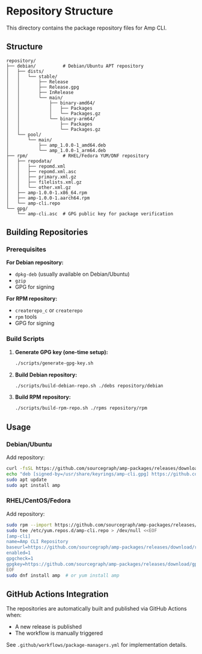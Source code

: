 # Repository Structure

This directory contains the package repository files for Amp CLI.

## Structure

```
repository/
├── debian/          # Debian/Ubuntu APT repository
│   ├── dists/
│   │   └── stable/
│   │       ├── Release
│   │       ├── Release.gpg
│   │       ├── InRelease
│   │       └── main/
│   │           ├── binary-amd64/
│   │           │   ├── Packages
│   │           │   └── Packages.gz
│   │           └── binary-arm64/
│   │               ├── Packages
│   │               └── Packages.gz
│   └── pool/
│       └── main/
│           ├── amp_1.0.0-1_amd64.deb
│           └── amp_1.0.0-1_arm64.deb
├── rpm/             # RHEL/Fedora YUM/DNF repository
│   ├── repodata/
│   │   ├── repomd.xml
│   │   ├── repomd.xml.asc
│   │   ├── primary.xml.gz
│   │   ├── filelists.xml.gz
│   │   └── other.xml.gz
│   ├── amp-1.0.0-1.x86_64.rpm
│   ├── amp-1.0.0-1.aarch64.rpm
│   └── amp-cli.repo
└── gpg/
    └── amp-cli.asc  # GPG public key for package verification
```

## Building Repositories

### Prerequisites

**For Debian repository:**
- `dpkg-deb` (usually available on Debian/Ubuntu)
- `gzip`
- GPG for signing

**For RPM repository:**
- `createrepo_c` or `createrepo`
- `rpm` tools
- GPG for signing

### Build Scripts

1. **Generate GPG key (one-time setup):**
   ```bash
   ./scripts/generate-gpg-key.sh
   ```

2. **Build Debian repository:**
   ```bash
   ./scripts/build-debian-repo.sh ./debs repository/debian
   ```

3. **Build RPM repository:**
   ```bash
   ./scripts/build-rpm-repo.sh ./rpms repository/rpm
   ```

## Usage

### Debian/Ubuntu

Add repository:
```bash
curl -fsSL https://github.com/sourcegraph/amp-packages/releases/download/gpg/amp-cli.asc | sudo gpg --dearmor -o /usr/share/keyrings/amp-cli.gpg
echo "deb [signed-by=/usr/share/keyrings/amp-cli.gpg] https://github.com/sourcegraph/amp-packages/releases/download/debian stable main" | sudo tee /etc/apt/sources.list.d/amp-cli.list
sudo apt update
sudo apt install amp
```

### RHEL/CentOS/Fedora

Add repository:
```bash
sudo rpm --import https://github.com/sourcegraph/amp-packages/releases/download/gpg/amp-cli.asc
sudo tee /etc/yum.repos.d/amp-cli.repo > /dev/null <<EOF
[amp-cli]
name=Amp CLI Repository
baseurl=https://github.com/sourcegraph/amp-packages/releases/download/rpm/
enabled=1
gpgcheck=1
gpgkey=https://github.com/sourcegraph/amp-packages/releases/download/gpg/amp-cli.asc
EOF
sudo dnf install amp  # or yum install amp
```

## GitHub Actions Integration

The repositories are automatically built and published via GitHub Actions when:
- A new release is published
- The workflow is manually triggered

See `.github/workflows/package-managers.yml` for implementation details.
